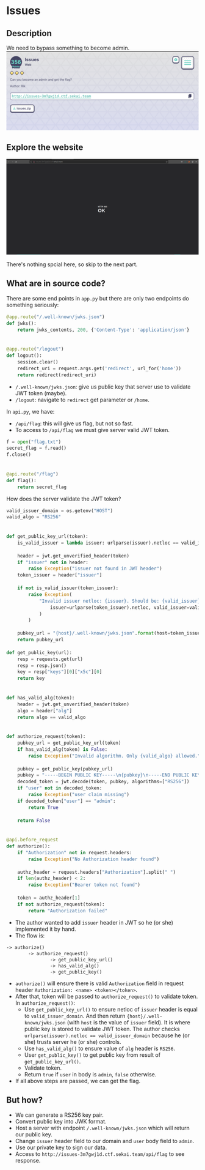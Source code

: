 # Issues
## Description
We need to bypass something to become admin.
![Oops](./images/description.png)

## Explore the website
![Oops](./images/main.png)

There's nothing spcial here, so skip to the next part.

## What are in source code?
There are some end points in `app.py` but there are only two endpoints do something seriously:
```py
@app.route("/.well-known/jwks.json")
def jwks():
    return jwks_contents, 200, {'Content-Type': 'application/json'}


@app.route("/logout")
def logout():
    session.clear()
    redirect_uri = request.args.get('redirect', url_for('home'))
    return redirect(redirect_uri)
```
- `/.well-known/jwks.json`: give us public key that server use to validate JWT token (maybe).
- `/logout`: navigate to `redirect` get parameter or `/home`.

In `api.py`, we have:
- `/api/flag`: this will give us flag, but not so fast.
- To access to `/api/flag` we must give server valid JWT token.
```py
f = open("flag.txt")
secret_flag = f.read()
f.close()


@api.route("/flag")
def flag():
    return secret_flag
```

How does the server validate the JWT token?

```py
valid_issuer_domain = os.getenv("HOST")
valid_algo = "RS256"


def get_public_key_url(token):
    is_valid_issuer = lambda issuer: urlparse(issuer).netloc == valid_issuer_domain

    header = jwt.get_unverified_header(token)
    if "issuer" not in header:
        raise Exception("issuer not found in JWT header")
    token_issuer = header["issuer"]

    if not is_valid_issuer(token_issuer):
        raise Exception(
            "Invalid issuer netloc: {issuer}. Should be: {valid_issuer}".format(
                issuer=urlparse(token_issuer).netloc, valid_issuer=valid_issuer_domain
            )
        )

    pubkey_url = "{host}/.well-known/jwks.json".format(host=token_issuer)
    return pubkey_url

def get_public_key(url):
    resp = requests.get(url)
    resp = resp.json()
    key = resp["keys"][0]["x5c"][0]
    return key


def has_valid_alg(token):
    header = jwt.get_unverified_header(token)
    algo = header["alg"]
    return algo == valid_algo


def authorize_request(token):
    pubkey_url = get_public_key_url(token)
    if has_valid_alg(token) is False:
        raise Exception("Invalid algorithm. Only {valid_algo} allowed.".format(valid_algo=valid_algo))

    pubkey = get_public_key(pubkey_url)
    pubkey = "-----BEGIN PUBLIC KEY-----\n{pubkey}\n-----END PUBLIC KEY-----".format(pubkey=pubkey).encode()
    decoded_token = jwt.decode(token, pubkey, algorithms=["RS256"])
    if "user" not in decoded_token:
        raise Exception("user claim missing")
    if decoded_token["user"] == "admin":
        return True

    return False


@api.before_request
def authorize():
    if "Authorization" not in request.headers:
        raise Exception("No Authorization header found")

    authz_header = request.headers["Authorization"].split(" ")
    if len(authz_header) < 2:
        raise Exception("Bearer token not found")

    token = authz_header[1]
    if not authorize_request(token):
        return "Authorization failed"
```

- The author wanted to add `issuer` header in JWT so he (or she) implemented it by hand.
- The flow is: 
```
-> authorize()
        -> authorize_request()
                -> get_public_key_url()
                -> has_valid_alg()
                -> get_public_key()
```

- `authorize()` will ensure there is valid `Authorization` field in request header `Authorization: <name> <token></token>`.
- After that, token will be passed to `authorize_request()` to validate token. In `authorize_request()`:
    - Use `get_public_key_url()` to ensure netloc of `issuer` header is equal to `valid_issuer_domain`. And then return `{host}/.well-known/jwks.json` (with `host` is the value of `issuer` field). It is where public key is stored to validate JWT token. The author checks `urlparse(issuer).netloc == valid_issuer_domain` because he (or she) trusts server he (or she) controls.
    - Use `has_valid_alg()` to ensure value of `alg` header is `RS256`.
    - User `get_public_key()` to get public key from result of `get_public_key_url()`.
    - Validate token.
    - Return `true` if `user` in body is `admin`, `false` otherwise.
- If all above steps are passed, we can get the flag.

## But how?
- We can generate a RS256 key pair.
- Convert public key into JWK format.
- Host a server with endpoint `/.well-known/jwks.json` which will return our public key.
- Change `issuer` header field to our domain and `user` body field to `admin`.
- Use our private key to sign our data.
- Access to `http://issues-3m7gwj1d.ctf.sekai.team/api/flag` to see response.
